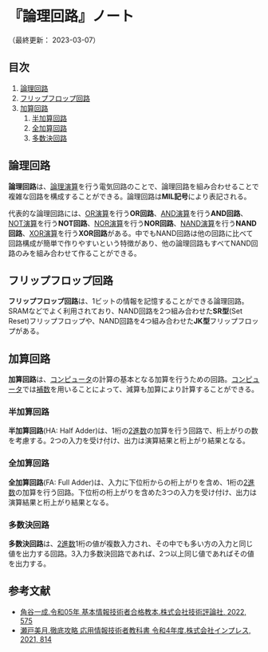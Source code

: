 # 『論理回路』ノート

（最終更新： 2023-03-07）


## 目次

1. [論理回路](#論理回路)
1. [フリップフロップ回路](#フリップフロップ回路)
1. [加算回路](#加算回路)
	1. [半加算回路](#半加算回路)
	1. [全加算回路](#全加算回路)
	1. [多数決回路](#多数決回路)


## 論理回路

**論理回路**は、[論理演算](../../../../basics/discrete_mathematics/_/chapters/logical_operation.md#論理演算)を行う電気回路のことで、論理回路を組み合わせることで複雑な回路を構成することができる。論理回路は**MIL記号**により表記される。

代表的な論理回路には、[OR演算](../../../../basics/discrete_mathematics/_/chapters/logical_operation.md#or演算)を行う**OR回路**、[AND演算](../../../../basics/discrete_mathematics/_/chapters/logical_operation.md#and演算)を行う**AND回路**、[NOT演算](../../../../basics/discrete_mathematics/_/chapters/logical_operation.md#not演算)を行う**NOT回路**、[NOR演算](../../../../basics/discrete_mathematics/_/chapters/logical_operation.md#nor演算)を行う**NOR回路**、[NAND演算](../../../../basics/discrete_mathematics/_/chapters/logical_operation.md#nand演算)を行う**NAND回路**、[XOR演算](../../../../basics/discrete_mathematics/_/chapters/logical_operation.md#xor演算)を行う**XOR回路**がある。中でもNAND回路は他の回路に比べて回路構成が簡単で作りやすいという特徴があり、他の論理回路もすべてNAND回路のみを組み合わせて作ることができる。


## フリップフロップ回路

**フリップフロップ回路**は、1ビットの情報を記憶することができる論理回路。SRAMなどでよく利用されており、NAND回路を2つ組み合わせた**SR型**(Set Reset)フリップフロップや、NAND回路を4つ組み合わせた**JK型**フリップフロップがある。


## 加算回路

**加算回路**は、[コンピュータ](../../../_/chapters/computer.md#コンピュータ)の計算の基本となる加算を行うための回路。[コンピュータ](../../../_/chapters/computer.md#コンピュータ)では[補数](../../../../basics/discrete_mathematics/_/chapters/numeric_representation.md#補数)を用いることによって、減算も加算により計算することができる。

### 半加算回路

**半加算回路**(HA: Half Adder)は、1桁の[2進数](../../../../basics/discrete_mathematics/_/chapters/radix.md#2進数)の加算を行う回路で、桁上がりの数を考慮する。2つの入力を受け付け、出力は演算結果と桁上がり結果となる。

### 全加算回路

**全加算回路**(FA: Full Adder)は、入力に下位桁からの桁上がりを含め、1桁の[2進数](../../../../basics/discrete_mathematics/_/chapters/radix.md#2進数)の加算を行う回路。下位桁の桁上がりを含めた3つの入力を受け付け、出力は演算結果と桁上がり結果となる。

### 多数決回路

**多数決回路**は、[2進数](../../../../basics/discrete_mathematics/_/chapters/radix.md#2進数)1桁の値が複数入力され、その中でも多い方の入力と同じ値を出力する回路。3入力多数決回路であれば、2つ以上同じ値であればその値を出力する。


## 参考文献

- [角谷一成.令和05年 基本情報技術者合格教本.株式会社技術評論社, 2022, 575](https://gihyo.jp/book/2022/978-4-297-13164-7)
- [瀬戸美月.徹底攻略 応用情報技術者教科書 令和4年度.株式会社インプレス, 2021, 814](https://book.impress.co.jp/books/1121101057)
